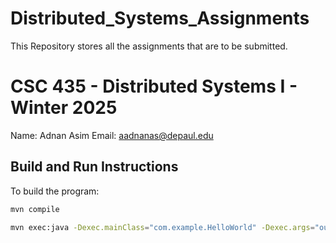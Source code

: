 # Distributed_Systems_Assignments
This Repository stores all the assignments that are to be submitted.
# CSC 435 - Distributed Systems I - Winter 2025

Name: Adnan Asim
Email: aadnanas@depaul.edu

## Build and Run Instructions

To build the program:

```bash
mvn compile
```

```bash
mvn exec:java -Dexec.mainClass="com.example.HelloWorld" -Dexec.args="output.txt \"Your message here\""
```
